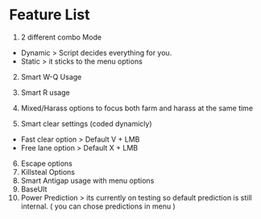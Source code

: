 # Feature List 

1) 2 different combo Mode 

- Dynamic > Script decides everything for you.
- Static > it sticks to the menu options
2) Smart W-Q Usage
3) Smart R usage
4) Mixed/Harass options to focus both farm and harass at the same time

5) Smart clear settings (coded dynamicly)
- Fast clear option > Default V + LMB
- Free lane option > Default X + LMB
6) Escape options
7) Killsteal Options
8) Smart Antigap usage with menu options
9) BaseUlt
10) Power Prediction > its currently on testing so default prediction is still internal. ( you can chose predictions in menu )
